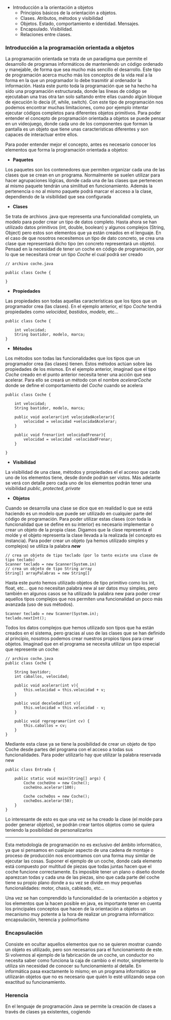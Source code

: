 - Introducción a la orientación a objetos
    - Principios básicos de la orientación a objetos.
    - Clases. Atributos, métodos y visibilidad
    - Objetos. Estado, comportamiento e identidad. Mensajes.
    - Encapsulado. Visibilidad.
    - Relaciones entre clases.

### Introducción a la programación orientada a objetos

La programación orientada se trata de un paradigma que permite el desarrollo de programas informáticos de manteniendo un código ordenado y manejable, de forma que sea mucho más sencillo el desarrollo. Este tipo de programación acerca mucho más los conceptos de la vida real a la forma en la que un programador lo debe trasmitir al ordenador la información. Hasta este punto toda la programación que se ha hecho ha sido una programación estructurada, donde las líneas de código se ejecutaban una tras otra tan solo saltando entre ellas cuando algún bloque de ejecución lo decía (if, while, switch). Con este tipo de programación nos podemos encontrar muchas limitaciones, como por ejemplo intentar ejecutar códigos completos para diferentes objetos primitivos.  Para poder entender el concepto de programación orientada a objetos se puede pensar en un videojuego, donde cada uno de los componentes que forman la pantalla es un objeto que tiene unas características diferentes y son capaces de interactuar entre ellos.

Para poder entender mejor el concepto, antes es necesario conocer los elementos que forma la programación orientada a objetos:

- **Paquetes**

Los paquetes son los contenedores que permiten organizar cada una de las clases que se crean en un programa. Normalmente se suelen utilizar para hacer agrupaciones lógicas, donde cada una de las clases que pertenecen al mismo paquete tendrán una similitud en funcionamiento. Además la pertenencia o no al mismo paquete podrá marcar el acceso a la clase, dependiendo de la visibilidad que sea configurada

- **Clases**

Se trata de archivos .java que representa una funcionalidad completa, un modelo para poder crear un tipo de datos completo. Hasta ahora se han utilizado datos primitivos (int, double, boolean) y algunos complejos (String, Object) pero estos son elementos que ya están creados en el lenguaje. En el caso de que nosotros necesitemos un tipo de dato concreto, se crea una clase que representará dicho tipo (en concreto representará un objeto). Pensad en la necesidad de tener un coche en código de programación, por lo que se necesitará crear un tipo *Coche* el cual podrá ser creado

````
// archivo coche.java

public class Coche {
    
}
````

- **Propiedades**

Las propiedades son todas aquellas características que los tipos que un programador crea (las clases). En el ejemplo anterior, el tipo *Coche* tendrá propiedades como *velocidad*, *bastidos*, *modelo*, etc...

````
public class Coche {

    int velocidad;
    String bastidor, modelo, marca;
}
````


- **Métodos**

Los métodos son todas las funcionalidades que los tipos que un programador crea (las clases) tienen. Estos métodos actúan sobre las propiedades de los mismos. En el ejemplo anterior, imaginad que el tipo *Coche* creado en el punto anterior necesita tener una acción que sea acelerar. Para ello se creará un método con el nombre *acelerarCoche* donde se define el comportamiento del *Coche* cuando se acelera

````
public class Coche {

    int velocidad;
    String bastidor, modelo, marca;

    public void acelerar(int velocidadAcelerar){
        velocidad = velocidad +velocidadAcelerar;
    }
    
    public void frenar(int velocidadFrenar){
        velocidad = velocidad -velocidadFrenar;
    }
    
}
````


- **Visibilidad**

La visibilidad de una clase, métodos y propiedades el el acceso que cada uno de los elementos tiene, desde donde podrán ser vistos. Más adelante se verá con detalle pero cada uno de los elementos podrán tener una visibilidad *public*, *protected*, *private*

- **Objetos**

Cuando se desarrolla una clase se dice que en realidad lo que se está haciendo es un modelo que puede ser utilizado en cualquier parte del código de programación. Para poder utilizar estas clases (con toda la funcionalidad que se define en su interior) es necesario implementar o crear un objeto de la propia clase. Digamos que la clase representa el molde y el objeto representa la clase llevada a la realizada (el concepto es instancia). Para poder crear un objeto (ya hemos utilizado simples y complejos) se utiliza la palabra ***new***

````
// crea un objeto de tipo teclado (por lo tanto existe una clase de tipo teclado)
Scanner teclado = new Scanner(System.in)
// crea un objeto de tipo String array
String[] arrayPalabras = new String[]
````

Hasta este punto hemos utilizado objetos de tipo primitivo como los int, float, etc... que no necesitan palabra new al ser datos muy simples, pero también en algunos casos se ha utilizado la palabra new para poder crear aquellos tipos complejos que nos permiten una funcionalidad un poco más avanzada (uso de sus métodos).

````
Scanner teclado = new Scanner(System.in);
teclado.nextInt();
````

Todos los datos complejos que hemos utilizado son tipos que ha están creados en el sistema, pero gracias al uso de las clases que se han definido al principio, nosotros podemos crear nuestros propios tipos para crear objetos. Imaginad que en el programa se necesita utilizar un tipo especial que represente un coche:

````
// archivo coche.java
public class Coche {

    String bastidor;
    int caballos, velocidad;
    
    public void acelerar(int v){
        this.velocidad = this.velocidad + v;
    }
    
    public void deceledad(int v){
        this.velocidad = this.velocidad - v;
    }
    
    public void reprogramar(int cv) {
        this.caballos = cv;
    }
}
````

Mediante esta clase ya se tiene la posibilidad de crear un objeto de tipo Coche desde partes del programa con el acceso a todas sus funcionalidades. Para poder utilizarlo hay que utilizar la palabra reservada new

````
public class Entrada {

    public static void main(String[] args) {
        Coche cocheUno = new Coche();
        cocheUno.acelerar(100);
        
        Coche cocheDos = new Coche();
        cocheDos.acelerar(50);
    }
}

````
Lo interesante de esto es que una vez se ha creado la clase (el molde para poder generar objetos), se podrán crear tantos objetos como se quiera teniendo la posibilidad de personalizarlos

--------

Esta metodología de programación no es exclusivo del ámbito informático, ya que si pensamos en cualquier aspecto de una cadena de montaje o proceso de producción nos encontramos con una forma muy similar de ejecutar las cosas. Suponer el ejemplo de un coche, donde cada elemento está compuesto por multitud de piezas que todas juntas hacen que el coche funcione correctamente. Es imposible tener un plano o diseño donde aparezcan todas y cada una de las piezas, sino que cada parte del coche tiene su propio plano donde a su vez se divide en muy pequeñas funcionalidades: motor, chasis, cableado, etc...

Una vez se han comprendido la funcionalidad de la orientación a objetos y los elementos que la hacen posible en java, es importante tener en cuenta los principales conceptos que hacen de la orientación a objetos un mecanismo muy potente a la hora de realizar un programa informático:  encapsulación, herencia y polimorfismo

### Encapsulación

Consiste en ocultar aquellos elementos que no se quieren mostrar cuando un objeto es utilizado, pero son necesarios para el funcionamiento de este. Si volvemos al ejemplo de la fabricación de un coche, un conductor no necesita saber como funciona la caja de cambio o el motor, simplemente lo utiliza sin necesidad de conocer su funcionamiento al detalle. En informática pasa exactamente lo mismo; en un programa informático se utilizarán objetos que no es necesario que quién lo esté utilizando sepa con exactitud su funcionamiento. 

### Herencia

En el lenguaje de programación Java se permite la creación de clases a través de clases ya existentes, cogiendo
